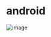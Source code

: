 # android

![image](https://github.com/user-attachments/assets/49c7a3bc-50e5-4e5e-9914-ab4edf5ac00b)


